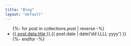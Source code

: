 ```yaml
---
title: "Blog"
layout: "default"
---
```

<ul class="post-list">
{%- for post in collections.post | reverse -%}
  <li class="post-list-item">
    <a href="{{ post.url | url }}">
      {{ post.data.title }}
    </a>
    <time class="post-list-date" datetime="{{ post.date | date('yyyy-MM-dd') }}">
      {{ post.date | date('dd LLLL yyyy') }}
    </time>
  </li>
{%- endfor -%}
</ul>